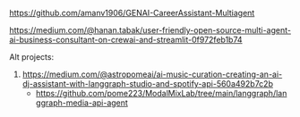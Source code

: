 https://github.com/amanv1906/GENAI-CareerAssistant-Multiagent

https://medium.com/@hanan.tabak/user-friendly-open-source-multi-agent-ai-business-consultant-on-crewai-and-streamlit-0f972feb1b74



Alt projects: 

1. https://medium.com/@astropomeai/ai-music-curation-creating-an-ai-dj-assistant-with-langgraph-studio-and-spotify-api-560a492b7c2b
   - https://github.com/pome223/ModalMixLab/tree/main/langgraph/langgraph-media-api-agent 

